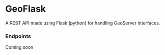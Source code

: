 # GeoFlask

A REST API made using Flask (python) for handling GeoServer interfaces.

### Endpoints 

Coming soon

